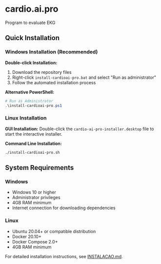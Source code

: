 # cardio.ai.pro
Program to evaluate EKG

## Quick Installation

### Windows Installation (Recommended)
**Double-click Installation:**
1. Download the repository files
2. Right-click `install-cardioai-pro.bat` and select "Run as administrator"
3. Follow the automated installation process

**Alternative PowerShell:**
```powershell
# Run as Administrator
.\install-cardioai-pro.ps1
```

### Linux Installation
**GUI Installation:**
Double-click the `cardio-ai-pro-installer.desktop` file to start the interactive installer.

**Command Line Installation:**
```bash
./install-cardioai-pro.sh
```

## System Requirements

### Windows
- Windows 10 or higher
- Administrator privileges
- 4GB RAM minimum
- Internet connection for downloading dependencies

### Linux
- Ubuntu 20.04+ or compatible distribution
- Docker 20.10+
- Docker Compose 2.0+
- 4GB RAM minimum

For detailed installation instructions, see [INSTALACAO.md](INSTALACAO.md).
